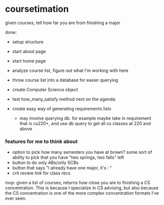 # coursetimation
given courses, tell how far you are from finishing a major

done: 
- setup structure
- start about page
- start home page
- analyze course list, figure out what I'm working with here
- throw course list into a database for easier querying
- create Computer Science object
- test how_many_satisfy method
next on the agenda:


- create easy way of generating requirements lists
	- may involve querying db. for example maybe take in requirement that is cs220+, and use db query to get all cs classes at 220 and above

### features for me to think about
- option to pick how many semesters you have at brown? some sort of ability to pick that you have "two springs, two falls" left
- button to do only ABs/only SCBs
- button that says "I already have one major, it's : "
- crit review link for class recs 

mvp: given a list of courses, returns how close you are to finishing a CS concentration. This is because I specialize in CS advising, but also because the CS concentration is one of the more complex concentration formats I've ever seen. 



